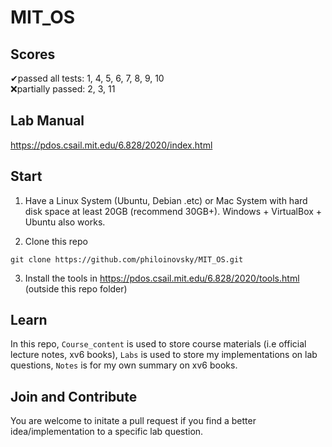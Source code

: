 # MIT_OS

## Scores
✔passed all tests: 1, 4, 5, 6, 7, 8, 9, 10\
❌partially passed: 2, 3, 11

## Lab Manual
https://pdos.csail.mit.edu/6.828/2020/index.html

## Start
1. Have a Linux System (Ubuntu, Debian .etc) or Mac System with hard disk space at least 20GB (recommend 30GB+). Windows + VirtualBox + Ubuntu also works. 

2. Clone this repo
<pre><code>git clone https://github.com/philoinovsky/MIT_OS.git</code></pre>

3. Install the tools in https://pdos.csail.mit.edu/6.828/2020/tools.html (outside this repo folder)

## Learn
In this repo, `Course_content` is used to store course materials (i.e official lecture notes, xv6 books), `Labs` is used to store my implementations on lab questions, `Notes` is for my own summary on xv6 books. 

## Join and Contribute
You are welcome to initate a pull request if you find a better idea/implementation to a specific lab question.
